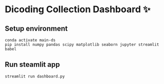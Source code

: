 # Dicoding Collection Dashboard ✨

## Setup environment
```
conda activate main-ds
pip install numpy pandas scipy matplotlib seaborn jupyter streamlit babel
```

## Run steamlit app
```
streamlit run dashboard.py
```

